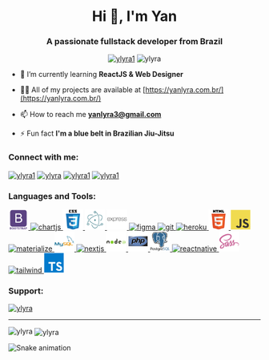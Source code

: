 <h1 align="center">Hi 👋, I'm Yan</h1>
<h3 align="center">A passionate fullstack developer from Brazil</h3>

<p align="center">
  <a href="https://twitter.com/ylyra1" target="blank"><img src="https://img.shields.io/twitter/follow/ylyra1?logo=twitter&style=for-the-badge" alt="ylyra1" /></a>
  <img src="https://komarev.com/ghpvc/?username=ylyra&label=Profile%20views&color=0e75b6&style=flat-square" alt="ylyra" />
</p>

- 🌱 I’m currently learning **ReactJS & Web Designer**

- 👨‍💻 All of my projects are available at [https://yanlyra.com.br/](https://yanlyra.com.br/)

- 📫 How to reach me **yanlyra3@gmail.com**

- ⚡ Fun fact **I'm a blue belt in Brazilian Jiu-Jitsu**

<h3 align="left">Connect with me:</h3>
<p align="left">
<a href="https://twitter.com/ylyra1" target="blank"><img align="center" src="https://raw.githubusercontent.com/rahuldkjain/github-profile-readme-generator/22064237dce9d9052582c108ace3c161b646dfd9/src/images/icons/Social/twitter.svg" alt="ylyra1" height="30" width="40" /></a>
<a href="https://linkedin.com/in/ylyra" target="blank"><img align="center" src="https://raw.githubusercontent.com/rahuldkjain/github-profile-readme-generator/22064237dce9d9052582c108ace3c161b646dfd9/src/images/icons/Social/linked-in-alt.svg" alt="ylyra" height="30" width="40" /></a>
<a href="https://fb.com/ylyra1" target="blank"><img align="center" src="https://raw.githubusercontent.com/rahuldkjain/github-profile-readme-generator/22064237dce9d9052582c108ace3c161b646dfd9/src/images/icons/Social/facebook.svg" alt="ylyra1" height="30" width="40" /></a>
<a href="https://instagram.com/ylyra1" target="blank"><img align="center" src="https://raw.githubusercontent.com/rahuldkjain/github-profile-readme-generator/22064237dce9d9052582c108ace3c161b646dfd9/src/images/icons/Social/instagram.svg" alt="ylyra1" height="30" width="40" /></a>
</p>

<h3 align="left">Languages and Tools:</h3>
<p align="left"> <a href="https://getbootstrap.com" target="_blank"> <img src="https://raw.githubusercontent.com/devicons/devicon/master/icons/bootstrap/bootstrap-plain-wordmark.svg" alt="bootstrap" width="40" height="40"/> </a> <a href="https://www.chartjs.org" target="_blank"> <img src="https://www.chartjs.org/media/logo-title.svg" alt="chartjs" width="40" height="40"/> </a> <a href="https://www.w3schools.com/css/" target="_blank"> <img src="https://raw.githubusercontent.com/devicons/devicon/master/icons/css3/css3-original-wordmark.svg" alt="css3" width="40" height="40"/> </a> <a href="https://www.electronjs.org" target="_blank"> <img src="https://raw.githubusercontent.com/devicons/devicon/master/icons/electron/electron-original.svg" alt="electron" width="40" height="40"/> </a> <a href="https://expressjs.com" target="_blank"> <img src="https://raw.githubusercontent.com/devicons/devicon/master/icons/express/express-original-wordmark.svg" alt="express" width="40" height="40"/> </a> <a href="https://www.figma.com/" target="_blank"> <img src="https://www.vectorlogo.zone/logos/figma/figma-icon.svg" alt="figma" width="40" height="40"/> </a> <a href="https://git-scm.com/" target="_blank"> <img src="https://www.vectorlogo.zone/logos/git-scm/git-scm-icon.svg" alt="git" width="40" height="40"/> </a> <a href="https://heroku.com" target="_blank"> <img src="https://www.vectorlogo.zone/logos/heroku/heroku-icon.svg" alt="heroku" width="40" height="40"/> </a> <a href="https://www.w3.org/html/" target="_blank"> <img src="https://raw.githubusercontent.com/devicons/devicon/master/icons/html5/html5-original-wordmark.svg" alt="html5" width="40" height="40"/> </a> <a href="https://developer.mozilla.org/en-US/docs/Web/JavaScript" target="_blank"> <img src="https://raw.githubusercontent.com/devicons/devicon/master/icons/javascript/javascript-original.svg" alt="javascript" width="40" height="40"/> </a> <a href="https://materializecss.com/" target="_blank"> <img src="https://raw.githubusercontent.com/prplx/svg-logos/5585531d45d294869c4eaab4d7cf2e9c167710a9/svg/materialize.svg" alt="materialize" width="40" height="40"/> </a> <a href="https://www.mysql.com/" target="_blank"> <img src="https://raw.githubusercontent.com/devicons/devicon/master/icons/mysql/mysql-original-wordmark.svg" alt="mysql" width="40" height="40"/> </a> <a href="https://nextjs.org/" target="_blank"> <img src="https://cdn.worldvectorlogo.com/logos/nextjs-3.svg" alt="nextjs" width="40" height="40"/> </a> <a href="https://nodejs.org" target="_blank"> <img src="https://raw.githubusercontent.com/devicons/devicon/master/icons/nodejs/nodejs-original-wordmark.svg" alt="nodejs" width="40" height="40"/> </a> <a href="https://www.php.net" target="_blank"> <img src="https://raw.githubusercontent.com/devicons/devicon/master/icons/php/php-original.svg" alt="php" width="40" height="40"/> </a> <a href="https://www.postgresql.org" target="_blank"> <img src="https://raw.githubusercontent.com/devicons/devicon/master/icons/postgresql/postgresql-original-wordmark.svg" alt="postgresql" width="40" height="40"/> </a> <a href="https://reactnative.dev/" target="_blank"> <img src="https://reactnative.dev/img/header_logo.svg" alt="reactnative" width="40" height="40"/> </a> <a href="https://sass-lang.com" target="_blank"> <img src="https://raw.githubusercontent.com/devicons/devicon/master/icons/sass/sass-original.svg" alt="sass" width="40" height="40"/> </a> <a href="https://tailwindcss.com/" target="_blank"> <img src="https://www.vectorlogo.zone/logos/tailwindcss/tailwindcss-icon.svg" alt="tailwind" width="40" height="40"/> </a> <a href="https://www.typescriptlang.org/" target="_blank"> <img src="https://raw.githubusercontent.com/devicons/devicon/master/icons/typescript/typescript-original.svg" alt="typescript" width="40" height="40"/> </a> </p>

<h3 align="left">Support:</h3>
<p><a href="https://www.buymeacoffee.com/ylyra"> <img src="https://img.buymeacoffee.com/button-api/?text=Buy me a coffee&emoji=&slug=ylyra&button_colour=FFDD00&font_colour=000000&font_family=Cookie&outline_colour=000000&coffee_colour=ffffff" height="50" width="210" alt="ylyra" /></a></p>

_____

<p><img align="left" src="https://github-readme-stats.vercel.app/api/top-langs?username=ylyra&show_icons=true&hide_border=true&count_private=true&theme=vision-friendly-dark&title_color=7159c1&icon_color=7159c1&layout=compact" alt="ylyra" />
  &nbsp;<img align="center" src="https://github-readme-stats.vercel.app/api?username=ylyra&show_icons=true&hide_border=true&count_private=true&theme=vision-friendly-dark&title_color=7159c1&icon_color=7159c1&hide=stars,issues" alt="ylyra" />
</p>

![Snake animation](https://github.com/ylyra/ylyra/blob/output/github-contribution-grid-snake.svg)
